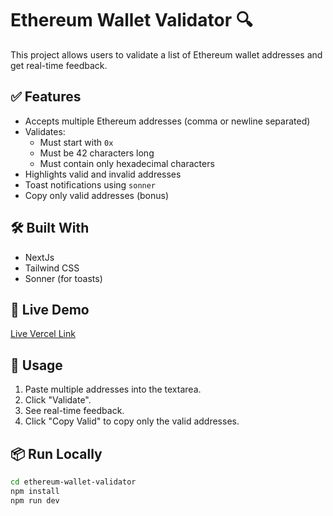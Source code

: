 # Ethereum Wallet Validator 🔍

This project allows users to validate a list of Ethereum wallet addresses and get real-time feedback.

## ✅ Features

- Accepts multiple Ethereum addresses (comma or newline separated)
- Validates:
  - Must start with `0x`
  - Must be 42 characters long
  - Must contain only hexadecimal characters
- Highlights valid and invalid addresses
- Toast notifications using `sonner`
- Copy only valid addresses (bonus)

## 🛠️ Built With

- NextJs
- Tailwind CSS
- Sonner (for toasts)

## 🚀 Live Demo

[Live Vercel Link](https://your-vercel-eth-validator.vercel.app)

## 🧪 Usage

1. Paste multiple addresses into the textarea.
2. Click "Validate".
3. See real-time feedback.
4. Click "Copy Valid" to copy only the valid addresses.

## 📦 Run Locally

```bash
cd ethereum-wallet-validator
npm install
npm run dev
